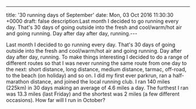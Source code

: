 ---
title: '30 running days of September'
date: Mon, 03 Oct 2016 11:30:30 +0000
draft: false
description:Last month I decided to go running every day. That's 30 days of going outside into the fresh and cool/warm/hot air and going running. Day after day after day, running.---

Last month I decided to go running every day. That's 30 days of going outside into the fresh and cool/warm/hot air and going running. Day after day after day, running. To make things interesting I decided to do a range of different routes so that I was never running the same route from one day to the next: short distance, long distance, medium distance, tarmac, off-road, to the beach (on holiday) and so on. I did my first ever parkrun, ran a half-marathon distance, and joined the local running club. I ran 140 miles (225km) in 30 days making an average of 4.6 miles a day. The furthest I ran was 13.3 miles (last Friday) and the shortest was 2 miles (a few different occasions). How far will I run in October?